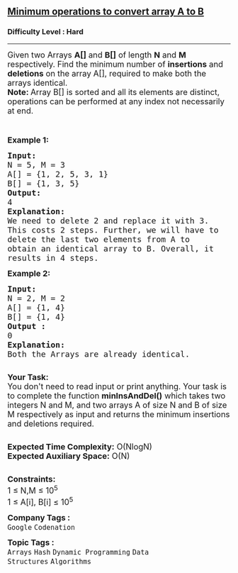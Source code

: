 <h2><a href="https://www.geeksforgeeks.org/problems/minimum-insertions-to-make-two-arrays-equal/1?page=1&difficulty=Hard&sortBy=difficulty">Minimum operations to convert array A to B</a></h2><h3>Difficulty Level : Hard</h3><hr><div class="problems_problem_content__Xm_eO"><p><span style="font-size: 18px;">Given two Arrays <strong>A[]</strong> and <strong>B[]</strong> of length <strong>N</strong> and <strong>M</strong> respectively. Find the minimum number of <strong>insertions</strong> and <strong>deletions</strong> on the array A[], required to make both the arrays identical.<br><strong>Note: </strong>Array B[] is sorted and all its elements are distinct, operations can be performed at any index not necessarily at end.</span></p>
<p>&nbsp;</p>
<p><span style="font-size: 18px;"><strong>Example 1:</strong></span></p>
<pre><span style="font-size: 18px;"><strong>Input:
</strong>N = 5, M = 3
A[] = {1, 2, 5, 3, 1}
B[] = {1, 3, 5}
<strong>Output:
</strong>4
<strong>Explanation:</strong>
We need to delete 2 and replace it with 3.
This costs 2 steps. Further, we will have to
delete the last two elements from A to
obtain an identical array to B. Overall, it
results in 4 steps.</span>
</pre>
<div><span style="font-size: 18px;"><strong>Example 2:</strong></span></div>
<pre><span style="font-size: 18px;"><strong>Input:
</strong>N = 2, M = 2
A[] = {1, 4}
B[] = {1, 4}
<strong>Output :</strong>
0</span>
<span style="font-size: 18px;"><strong>Explanation:</strong>
Both the Arrays are already identical.</span>
</pre>
<p><br><span style="font-size: 18px;"><strong>Your Task:&nbsp;&nbsp;</strong><br>You don't need to read input or print anything. Your task is to complete the function <strong>minInsAndDel()</strong>&nbsp;which takes two integers N and M, and two arrays A of size N and B of size M respectively as input and returns the minimum insertions and deletions required.</span></p>
<p><br><span style="font-size: 18px;"><strong>Expected Time Complexity:</strong> O(NlogN)<br><strong>Expected Auxiliary Space:</strong> O(N)</span></p>
<p><br><span style="font-size: 18px;"><strong>Constraints:</strong><br>1 ≤ N,M ≤ 10<sup>5</sup><br>1 ≤ A[i], B[i] ≤ 10<sup>5</sup></span></p></div><p><span style=font-size:18px><strong>Company Tags : </strong><br><code>Google</code>&nbsp;<code>Codenation</code>&nbsp;<br><p><span style=font-size:18px><strong>Topic Tags : </strong><br><code>Arrays</code>&nbsp;<code>Hash</code>&nbsp;<code>Dynamic Programming</code>&nbsp;<code>Data Structures</code>&nbsp;<code>Algorithms</code>&nbsp;
